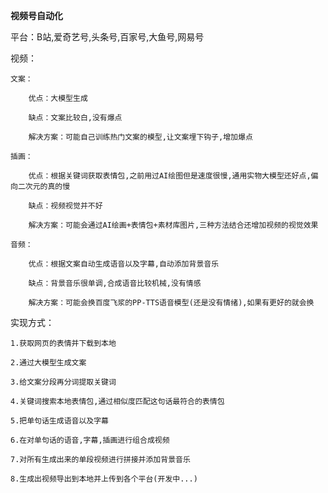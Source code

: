 **视频号自动化**

平台：B站,爱奇艺号,头条号,百家号,大鱼号,网易号

视频：

    文案：
    
        优点：大模型生成
	
        缺点：文案比较白,没有爆点
	
        解决方案：可能自己训练热门文案的模型,让文案埋下钩子,增加爆点
	
    插画：
    
        优点：根据关键词获取表情包,之前用过AI绘图但是速度很慢,通用实物大模型还好点,偏向二次元的真的慢
	
        缺点：视频视觉并不好
	
        解决方案：可能会通过AI绘画+表情包+素材库图片,三种方法结合还增加视频的视觉效果
	
    音频：
    
        优点：根据文案自动生成语音以及字幕,自动添加背景音乐
	
        缺点：背景音乐很单调,合成语音比较机械,没有情感
	
        解决方案：可能会换百度飞浆的PP-TTS语音模型(还是没有情绪),如果有更好的就会换
	
实现方式：

	1.获取网页的表情并下载到本地
 
 	2.通过大模型生成文案

  	3.给文案分段再分词提取关键词

   	4.关键词搜索本地表情包,通过相似度匹配这句话最符合的表情包

 	5.把单句话生成语音以及字幕

  	6.在对单句话的语音,字幕,插画进行组合成视频

   	7.对所有生成出来的单段视频进行拼接并添加背景音乐

 	8.生成出视频导出到本地并上传到各个平台(开发中...)
  

